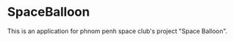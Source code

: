 SpaceBalloon
============

This is an application for phnom penh space club's project "Space Balloon".

